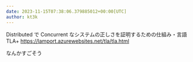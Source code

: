 ```yaml
---
date: 2023-11-15T07:38:06.379885012+00:00[UTC]
author: kt3k
---
```

Distributed で Concurrent なシステムの正しさを証明するための仕組み・言語 TLA+ https://lamport.azurewebsites.net/tla/tla.html

なんかすごそう

